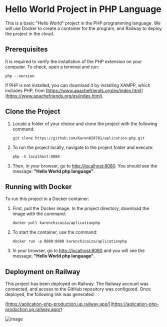 # Hello World Project in PHP Language

This is a basic "Hello World" project in the PHP programming language. We will use Docker to create a container for the program, and Railway to deploy the project in the cloud.

## Prerequisites

It is required to verify the installation of the PHP extension on your computer. To check, open a terminal and run:

` php --version `

If PHP is not installed, you can download it by installing XAMPP, which includes PHP, from [https://www.apachefriends.org/es/index.html](https://www.apachefriends.org/es/index.html).

## Clone the Project

1. Locate a folder of your choice and clone the project with the following command:

    ` git clone https://github.com/Karen020701/aplication-php.git `

2. To run the project locally, navigate to the project folder and execute:

    ` php -S localhost:8080 `

3. Then, in your browser, go to [http://localhost:8080](http://localhost:8080). You should see the message: **"Hello World php language"**.

## Running with Docker

To run this project in a Docker container:

1. First, pull the Docker image. In the project directory, download the image with the command:

    ` docker pull karenchicaiza/aplicationphp `

2. To start the container, use the command:

    ` docker run -p 8080:8080 karenchicaiza/aplicationphp `

3. In your browser, go to [http://localhost:8080](http://localhost:8080) and you will see the message: **"Hello World php language"**.

## Deployment on Railway

This project has been deployed on Railway. The Railway account was connected, and access to the GitHub repository was configured. Once deployed, the following link was generated:

[https://aplication-php-production.up.railway.app/](https://aplication-php-production.up.railway.app/)


![image](https://github.com/user-attachments/assets/33dc86e5-a4fc-4ed3-8de4-85abe4ee18e9)
